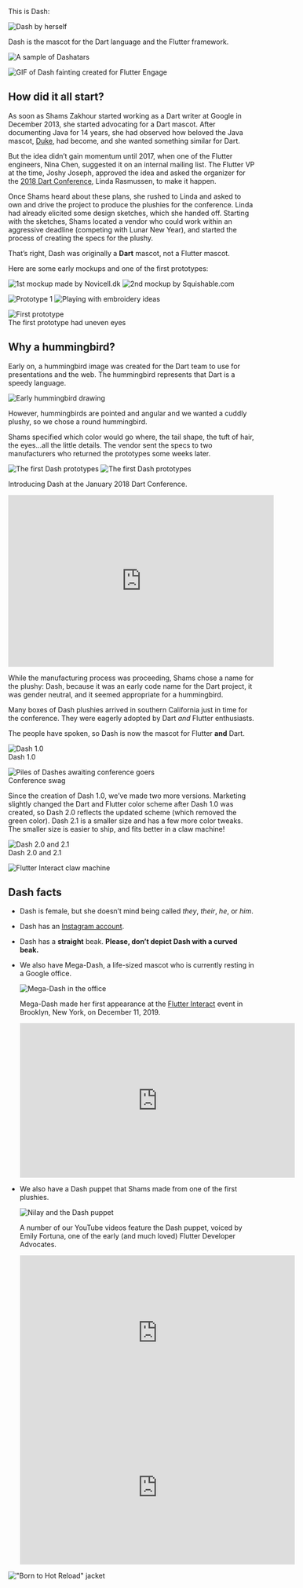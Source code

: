 This is Dash:

![Dash by herself](https://docs.flutter.dev/assets/images/dash/Dash.png)  

Dash is the mascot for the Dart language and the Flutter framework.

![A sample of Dashatars](https://docs.flutter.dev/assets/images/dash/Dashatars.png)  

![GIF of Dash fainting created for Flutter Engage](https://docs.flutter.dev/assets/images/dash/dash-fainting.gif)

## How did it all start?

As soon as Shams Zakhour started working as a Dart writer at Google in December 2013, she started advocating for a Dart mascot. After documenting Java for 14 years, she had observed how beloved the Java mascot, [Duke](https://www.oracle.com/java/duke.html), had become, and she wanted something similar for Dart.

But the idea didn’t gain momentum until 2017, when one of the Flutter engineers, Nina Chen, suggested it on an internal mailing list. The Flutter VP at the time, Joshy Joseph, approved the idea and asked the organizer for the [2018 Dart Conference](https://events.dartlang.org/2018/dartconf/), Linda Rasmussen, to make it happen.

Once Shams heard about these plans, she rushed to Linda and asked to own and drive the project to produce the plushies for the conference. Linda had already elicited some design sketches, which she handed off. Starting with the sketches, Shams located a vendor who could work within an aggressive deadline (competing with Lunar New Year), and started the process of creating the specs for the plushy.

That’s right, Dash was originally a **Dart** mascot, not a Flutter mascot.

Here are some early mockups and one of the first prototypes:

![1st mockup made by Novicell.dk](https://docs.flutter.dev/assets/images/dash/early-dash-sketches.png) ![2nd mockup by Squishable.com](https://docs.flutter.dev/assets/images/dash/early-dash-sketches2.jpg)  

![Prototype 1](https://docs.flutter.dev/assets/images/dash/early-dash-sketches3.jpg) ![Playing with embroidery ideas](https://docs.flutter.dev/assets/images/dash/early-dash-sketches4.jpg)  

![First prototype](https://docs.flutter.dev/assets/images/dash/early-dash-sketches5.jpg)  
The first prototype had uneven eyes

## Why a hummingbird?

Early on, a hummingbird image was created for the Dart team to use for presentations and the web. The hummingbird represents that Dart is a speedy language.

![Early hummingbird drawing](https://docs.flutter.dev/assets/images/dash/DartHummingbird.jpg)  

However, hummingbirds are pointed and angular and we wanted a cuddly plushy, so we chose a round hummingbird.

Shams specified which color would go where, the tail shape, the tuft of hair, the eyes…all the little details. The vendor sent the specs to two manufacturers who returned the prototypes some weeks later.

![The first Dash prototypes](https://docs.flutter.dev/assets/images/dash/dash-prototypes.jpg) ![The first Dash prototypes](https://docs.flutter.dev/assets/images/dash/dash-prototypes2.jpg)  

Introducing Dash at the January 2018 Dart Conference.

<iframe width="541" height="350" src="https://www.youtube.com/embed/R5vIUjRZaZA" title="Introducing Dash at the January 2018 Dart Conference" frameborder="0" allow="accelerometer; autoplay; clipboard-write; encrypted-media; gyroscope; picture-in-picture; web-share" allowfullscreen="" loading="lazy"></iframe>

While the manufacturing process was proceeding, Shams chose a name for the plushy: Dash, because it was an early code name for the Dart project, it was gender neutral, and it seemed appropriate for a hummingbird.

Many boxes of Dash plushies arrived in southern California just in time for the conference. They were eagerly adopted by Dart _and_ Flutter enthusiasts.

The people have spoken, so Dash is now the mascot for Flutter **and** Dart.

![Dash 1.0](https://docs.flutter.dev/assets/images/dash/dash-1.0.jpg)  
Dash 1.0

![Piles of Dashes awaiting conference goers](https://docs.flutter.dev/assets/images/dash/dash-conference-swag.jpg)  
Conference swag

Since the creation of Dash 1.0, we’ve made two more versions. Marketing slightly changed the Dart and Flutter color scheme after Dash 1.0 was created, so Dash 2.0 reflects the updated scheme (which removed the green color). Dash 2.1 is a smaller size and has a few more color tweaks. The smaller size is easier to ship, and fits better in a claw machine!

![Dash 2.0 and 2.1](https://docs.flutter.dev/assets/images/dash/BigDashAndLittleDash.png)  
Dash 2.0 and 2.1

![Flutter Interact claw machine](https://docs.flutter.dev/assets/images/dash/DashClawMachine.png)  

## Dash facts

-   Dash is female, but she doesn’t mind being called _they_, _their_, _he_, or _him_.
-   Dash has an [Instagram account](https://www.instagram.com/dash_the_dartlang_plushy/).
-   Dash has a **straight** beak. **Please, don’t depict Dash with a curved beak.**
-   We also have Mega-Dash, a life-sized mascot who is currently resting in a Google office.
    
    ![Mega-Dash in the office](https://docs.flutter.dev/assets/images/dash/MegaDashChilling.png)
    
    Mega-Dash made her first appearance at the [Flutter Interact](https://www.youtube.com/playlist?list=PLjxrf2q8roU0o0wKRJTjyN0pSUA6TI8lg) event in Brooklyn, New York, on December 11, 2019.
    
    <iframe width="560" height="315" src="https://www.youtube.com/embed/EgBMGDtHZhE" title="Watch the Flutter Interact 2019 highlights" frameborder="0" allow="accelerometer; autoplay; clipboard-write; encrypted-media; gyroscope; picture-in-picture; web-share" allowfullscreen="" loading="lazy"></iframe>
-   We also have a Dash puppet that Shams made from one of the first plushies.
    
    ![Nilay and the Dash puppet](https://docs.flutter.dev/assets/images/dash/NilayDashPuppet.png)
    
    A number of our YouTube videos feature the Dash puppet, voiced by Emily Fortuna, one of the early (and much loved) Flutter Developer Advocates.
    
    <iframe width="560" height="315" src="https://www.youtube.com/embed/oyy_1CjNdBU" title="Building DashCast, a Flutter-based podcast app" frameborder="0" allow="accelerometer; autoplay; clipboard-write; encrypted-media; gyroscope; picture-in-picture; web-share" allowfullscreen="" loading="lazy"></iframe><iframe width="560" height="315" src="https://www.youtube.com/embed/dsiLVNDJ3t0" title="Revisiting DashCast, a Flutter-based podcast app" frameborder="0" allow="accelerometer; autoplay; clipboard-write; encrypted-media; gyroscope; picture-in-picture; web-share" allowfullscreen="" loading="lazy"></iframe>

  
!["Born to Hot Reload" jacket](https://docs.flutter.dev/assets/images/dash/ShamsDashJacket.png)